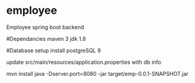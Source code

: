 # employee
Employee spring boot backend

#Dependancies
maven 3
jdk 1.8

#Database setup
install postgreSQL 9

update src/main/resources/application.properties with db info

mvn install
java -Dserver.port=8080 -jar target/emp-0.0.1-SNAPSHOT.jar